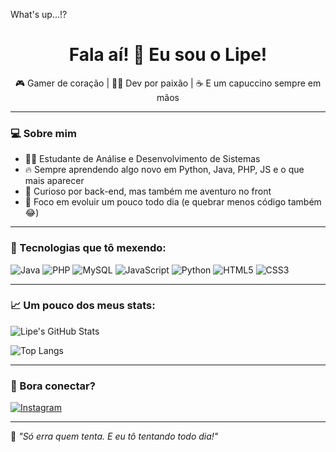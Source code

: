 What's up...!?

<h1 align="center">Fala aí! 👋 Eu sou o Lipe!</h1>

<p align="center">
  🎮 Gamer de coração | 👨‍💻 Dev por paixão | ☕ E um capuccino sempre em mãos
</p>

---

### 💻 Sobre mim

- 👨‍🎓 Estudante de Análise e Desenvolvimento de Sistemas
- 🔥 Sempre aprendendo algo novo em Python, Java, PHP, JS e o que mais aparecer
- 🚀 Curioso por back-end, mas também me aventuro no front
- 🎯 Foco em evoluir um pouco todo dia (e quebrar menos código também 😂)

---

### 🚀 Tecnologias que tô mexendo:

![Java](https://img.shields.io/badge/Java-ED8B00?style=for-the-badge&logo=java&logoColor=white)
![PHP](https://img.shields.io/badge/PHP-777BB4?style=for-the-badge&logo=php&logoColor=white)
![MySQL](https://img.shields.io/badge/MySQL-00758F?style=for-the-badge&logo=mysql&logoColor=white)
![JavaScript](https://img.shields.io/badge/JavaScript-F7DF1E?style=for-the-badge&logo=javascript&logoColor=black)
![Python](https://img.shields.io/badge/Python-3776AB?style=for-the-badge&logo=python&logoColor=white)
![HTML5](https://img.shields.io/badge/HTML5-E34F26?style=for-the-badge&logo=html5&logoColor=white)
![CSS3](https://img.shields.io/badge/CSS3-1572B6?style=for-the-badge&logo=css3&logoColor=white)

---

### 📈 Um pouco dos meus stats:

![Lipe's GitHub Stats](https://github-readme-stats.vercel.app/api?username=lipeepil&show_icons=true&theme=tokyonight)

![Top Langs](https://github-readme-stats.vercel.app/api/top-langs/?username=lipeepil&layout=compact&theme=tokyonight)

---

### 🤝 Bora conectar?

[![Instagram](https://img.shields.io/badge/@L1pe_dev-E4405F?style=for-the-badge&logo=instagram&logoColor=white)](https://www.instagram.com/L1pe_dev/)

---

💬 *"Só erra quem tenta. E eu tô tentando todo dia!"*
